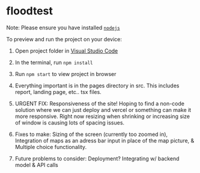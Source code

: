 
  # floodtest

  Note: Please ensure you have installed <code><a href="https://nodejs.org/en/download/">nodejs</a></code>

  To preview and run the project on your device:
  1) Open project folder in <a href="https://code.visualstudio.com/download">Visual Studio Code</a>
  2) In the terminal, run `npm install`
  3) Run `npm start` to view project in browser

  4) Everything important is in the pages directory in src. This includes report, landing page, etc.. tsx files.
  5) URGENT FIX: Responsiveness of the site! Hoping to find a non-code solution where we can just deploy and vercel or something can make it more responsive. Right now resizing when shrinking or increasing size of window is causing lots of spacing issues.
  6) Fixes to make: Sizing of the screen (currently too zoomed in), Integration of maps as an adress bar input in place of the map picture, & Multiple choice functionality.
  7) Future problems to consider: Deployment? Integrating w/ backend model & API calls
     
  
